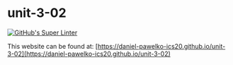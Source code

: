 # unit-3-02
[![GitHub's Super Linter](https://github.com/daniel-pawelko-ics20/unit-3-02/workflows/GitHub's%20Super%20Linter/badge.svg)](https://github.com/daniel-pawelko-ics20/unit-3-02/actions)



This website can be found at: [https://daniel-pawelko-ics20.github.io/unit-3-02](https://daniel-pawelko-ics20.github.io/unit-3-02)